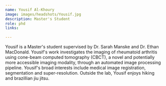 ```yaml
---
name: Yousif Al-Khoury
image: images/headshots/Yousif.jpg
description: Master's Student
role: phd
links:
  
---
```


Yousif is a Master's student supervised by Dr. Sarah Manske and Dr. Ethan MacDonald. Yousif's work investigates the imaging of rheumatoid arthritis using cone-beam computed tomography (CBCT), a novel and potentially more accessible imaging modality, through an automated image processing pipeline. Yousif's broad interests include medical image registration, segmentation and super-resolution.
Outside the lab, Yousif enjoys hiking and brazillian jiu jitsu.
